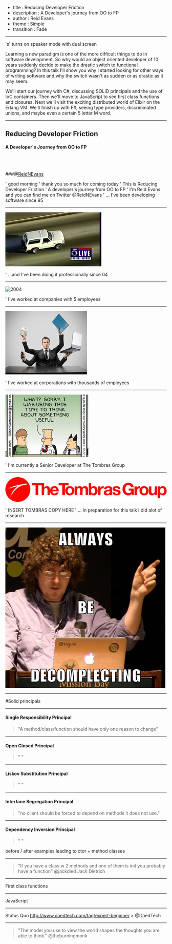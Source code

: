 ﻿- title : Reducing Developer Friction
- description : A Developer's journey from OO to FP
- author : Reid Evans
- theme : Simple
- transition : Fade

***

's' turns on speaker mode with dual screen

Learning a new paradigm is one of the more difficult things to do in software development. 
So why would an object oriented developer of 10 years suddenly decide to make the drastic switch to functional programming? 
In this talk I'll show you why I started looking for other ways of writing software and why the switch wasn't as sudden or as drastic as it may seem.

We'll start our journey with C#, discussing SOLID principals and the use of IoC containers. 
Then we'll move to JavaScript to see first class functions and closures. 
Next we'll visit the exciting distributed world of Elixir on the Erlang VM. 
We'll finish up with F#, seeing type providers, discriminated unions, and maybe even a certain 5 letter M word.


***
## Reducing Developer Friction

#### A Developer's Journey from OO to FP

<br>
<br>

###[@ReidNEvans](http://twitter.com/reidnevans)



' good morning
' thank you so much for coming today
' This is Reducing Developer Friction 
' A developer's journey from OO to FP
' I'm Reid Evans and you can find me on Twitter @ReidNEvans
' ... I've been developing software since 95

***

![90s](images/90s.jpg)

' ...and I've been doing it professionally since 04

***

![2004](images/2004.jpg)

' I've worked at companies with 5 employees

***

![Small Company](images/smallCompany.jpg)

' I've worked at corporations with thousands of employees 

***

![Dilbert](images/dilbert.jpg)

' I'm currently a Senior Developer at The Tombras Group


***

![Tombras](images/tombras.jpg)

' INSERT TOMBRAS COPY HERE
' ... in preparation for this talk I did alot of research



***



![Rich Hickey](images/richHickey.jpg)

***




#Solid principals

***



#### Single Responsibility Principal

> "A method/class/function should have only one reason to change"

***



#### Open Closed Principal

> " "

***



#### Liskov Substitution Principal

> " "

***



#### Interface Segregation Principal 

> "no client should be forced to depend on methods it does not use."

***



#### Dependency Inversion Principal

> " "




before / after examples leading to ctor + method classes 

---

> "If you have a class w 2 methods and one of them is init you probably have a function" @jackdied Jack Dietrich

***

First class functions

---

JavaScript

***



Status Quo
http://www.daedtech.com/tag/expert-beginner > @DaedTech

***

> "The model you use to view the world shapes the thoughts you are able to think." @theburningmonk


